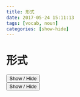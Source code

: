```yaml
---
title: 形式
date: 2017-05-24 15:11:13
tags: [vocab, noun]
categories: [show-hide]
---
```


# 形式

<div class="quizpo-section">
  <div class="quizpo-item" style="display: none">
  Form (as opposed to substance)
  </div>
  <button class="quizpo-show-hide-btn">Show / Hide</button>
</div>

<div class="quizpo-section">
  <div class="quizpo-item" style="display: none">
  [jisho - search 形式](http://jisho.org/search/%E5%BD%A2%E5%BC%8F)
  けいしき
  </div>
  <button class="quizpo-show-hide-btn">Show / Hide</button>
</div>

